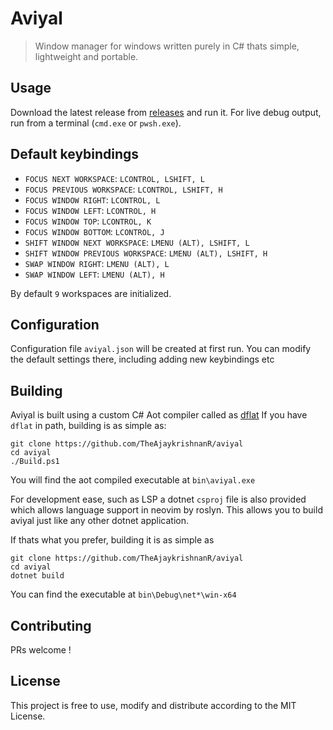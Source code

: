 # Aviyal

> Window manager for windows written purely in C# thats simple, lightweight and portable.

## Usage

Download the latest release from [releases](https://github.com/TheAjaykrishnanR/aviyal/releases) and run it. 
For live debug output, run from a terminal (`cmd.exe` or `pwsh.exe`).

## Default keybindings

- `FOCUS NEXT WORKSPACE`: `LCONTROL, LSHIFT, L`
- `FOCUS PREVIOUS WORKSPACE`: `LCONTROL, LSHIFT, H`
- `FOCUS WINDOW RIGHT`: `LCONTROL, L`
- `FOCUS WINDOW LEFT`: `LCONTROL, H`
- `FOCUS WINDOW TOP`: `LCONTROL, K`
- `FOCUS WINDOW BOTTOM`: `LCONTROL, J`
- `SHIFT WINDOW NEXT WORKSPACE`: `LMENU (ALT), LSHIFT, L`
- `SHIFT WINDOW PREVIOUS WORKSPACE`: `LMENU (ALT), LSHIFT, H`
- `SWAP WINDOW RIGHT`: `LMENU (ALT), L`
- `SWAP WINDOW LEFT`: `LMENU (ALT), H`

By default `9` workspaces are initialized.

## Configuration

Configuration file `aviyal.json` will be created at first run. You can modify the default settings there,
including adding new keybindings etc

## Building

Aviyal is built using a custom C# Aot compiler called as [dflat](https://github.com/TheAjaykrishnanR/dflat)
If you have `dflat` in path, building is as simple as:

```
git clone https://github.com/TheAjaykrishnanR/aviyal
cd aviyal
./Build.ps1
```

You will find the aot compiled executable at `bin\aviyal.exe`

For development ease, such as LSP a dotnet `csproj` file is also provided which allows language
support in neovim by roslyn. This allows you to build aviyal just like any other dotnet application.

If thats what you prefer, building it is as simple as

```
git clone https://github.com/TheAjaykrishnanR/aviyal
cd aviyal
dotnet build
```

You can find the executable at `bin\Debug\net*\win-x64`

## Contributing

PRs welcome !

## License

This project is free to use, modify and distribute according to the MIT License.
